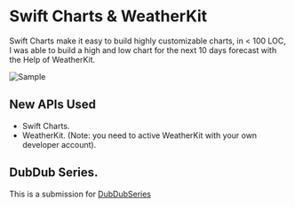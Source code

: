 # Swift Charts & WeatherKit

Swift Charts make it easy to build highly customizable charts, in < 100 LOC, I was able to build a high and low chart for the next 10 days forecast with the Help of WeatherKit.

![Sample](/Users/farouk/Desktop/DubDubSeries/Sample.png)



## New APIs Used

* Swift Charts.
* WeatherKit. (Note: you need to active WeatherKit with your own developer account).



## DubDub Series.
This is a submission for [DubDubSeries](https://github.com/SwiftUI-Series/DubDubSeries)

